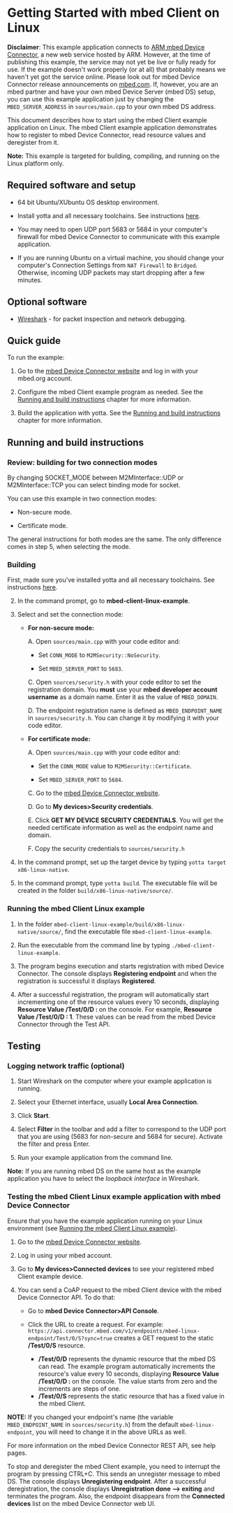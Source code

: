 # Getting Started with mbed Client on Linux

**Disclaimer**: This example application connects to [ARM mbed Device Connector](https://connector.mbed.com), a new web service hosted by ARM. However, at the time of publishing this example, the service may not yet be live or fully ready for use. If the example doesn't work properly (or at all) that probably means we haven't yet got the service online. Please look out for mbed Device Connector release announcements on [mbed.com](https://mbed.com). If, however, you are an mbed partner and have your own mbed Device Server (mbed DS) setup, you can use this example application just by changing the `MBED_SERVER_ADDRESS` in `sources/main.cpp` to your own mbed DS address. 

This document describes how to start using the mbed Client example application on Linux. The mbed Client example application demonstrates how to register to mbed Device Connector, read resource values and deregister from it.

**Note:** This example is targeted for building, compiling, and running on the Linux platform only. 

## Required software and setup

* 64 bit Ubuntu/XUbuntu OS desktop environment.

* Install yotta and all necessary toolchains. See instructions [here](http://yottadocs.mbed.com/#installing).

* You may need to open UDP port 5683 or 5684 in your computer's firewall for mbed Device Connector to communicate with this example application.

* If you are running Ubuntu on a virtual machine, you should change your computer's Connection Settings from `NAT Firewall` to `Bridged`. Otherwise, incoming UDP packets may start dropping after a few minutes. 

## Optional software

* [Wireshark](https://www.wireshark.org/) - for packet inspection and network debugging.

## Quick guide

To run the example: 

1. Go to the [mbed Device Connector website](https://connector.mbed.com) and log in with your mbed.org account.

2. Configure the mbed Client example program as needed. See the [Running and build instructions](#running-and-build-instructions) chapter for more information.

4. Build the application with yotta. See the [Running and build instructions](#running-and-build-instructions) chapter for more information.

## Running and build instructions		
### Review: building for two connection modes

By changing SOCKET_MODE between M2MInterface::UDP or M2MInterface::TCP you can select binding mode for socket.

You can use this example in two connection modes:

- Non-secure mode.

- Certificate mode.

The general instructions for both modes are the same. The only difference comes in step 5, when selecting the mode.

### Building 

First, made sure you've installed yotta and all necessary toolchains. See instructions [here](http://yottadocs.mbed.com/#installing).

2. In the command prompt, go to **mbed-client-linux-example**.

3. Select and set the connection mode:

	- **For non-secure mode:**

		A. Open `sources/main.cpp` with your code editor and:

		- Set `CONN_MODE` to `M2MSecurity::NoSecurity`.

		- Set `MBED_SERVER_PORT` to `5683`.

		C. Open `sources/security.h` with your code editor to set the registration domain. You **must** use your **mbed developer account username** as a domain name. Enter it as the value of `MBED_DOMAIN`.

		D. The endpoint registration name is defined as `MBED_ENDPOINT_NAME` in `sources/security.h`. You can change it by modifying it with your code editor.

	- **For certificate mode:**

		A. Open `sources/main.cpp` with your code editor and:
	
		- Set the `CONN_MODE` value to `M2MSecurity::Certificate`.

		- Set `MBED_SERVER_PORT` to `5684`.

		C. Go to the [mbed Device Connector website](https://connector.mbed.com).

		D. Go to **My devices>Security credentials**.

		E. Click **GET MY DEVICE SECURITY CREDENTIALS**. You will get the needed certificate information as well as the endpoint name and domain.

		F. Copy the security credentials to `sources/security.h`

3. In the command prompt, set up the target device by typing `yotta target x86-linux-native`.

4. In the command prompt, type `yotta build`. The executable file will be created in the folder `build/x86-linux-native/source/`.

### Running the mbed Client Linux example

1. In the folder `mbed-client-linux-example/build/x86-linux-native/source/`, find the executable file `mbed-client-linux-example`.

2. Run the executable from the command line by typing `./mbed-client-linux-example`.

3. The program begins execution and starts registration with mbed Device Connector. The console displays **Registering endpoint** and when the registration is successful it displays **Registered**.

4. After a successful registration, the program will automatically start incrementing one of the resource values every 10 seconds, displaying **Resource Value /Test/0/D : <Value>** on the console. For example, **Resource Value /Test/0/D : 1**. These values can be read from the mbed Device Connector through the Test API.

## Testing

### Logging network traffic (optional)

1. Start Wireshark on the computer where your example application is running.

2. Select your Ethernet interface, usually **Local Area Connection**.

3. Click **Start**.

4. Select **Filter** in the toolbar and add a filter to correspond to the UDP port that you are using (5683 for non-secure and 5684 for secure). Activate the filter and press Enter.

5. Run your example application from the command line.

**Note:** If you are running mbed DS on the same host as the example application you have to select the _loopback interface_ in Wireshark.

### Testing the mbed Client Linux example application with mbed Device Connector

Ensure that you have the example application running on your Linux environment (see [Running the mbed Client Linux example](#running-the-mbed-client-linux-example)).

1. Go to the [mbed Device Connector website](https://connector.mbed.com).

2. Log in using your mbed account.

3. Go to **My devices>Connected devices** to see your registered mbed Client example device.

4. You can send a CoAP request to the mbed Client device with the mbed Device Connector API. To do that:

	- Go to **mbed Device Connector>API Console**. 

	- Click the URL to create a request. For example: `https://api.connector.mbed.com/v1/endpoints/mbed-linux-endpoint/Test/0/S?sync=true` creates a GET request to the static **/Test/0/S** resource.
		- **/Test/0/D** represents the dynamic resource that the mbed DS can read. The example program automatically increments the resource's value every 10 seconds, displaying **Resource Value /Test/0/D : <Value>** on the console. The value starts from zero and the increments are steps of one. 
		- **/Test/0/S** represents the static resource that has a fixed value in the mbed Client. 

**NOTE:** If you changed your endpoint's name (the variable `MBED_ENDPOINT_NAME` in `sources/security.h`) from the default `mbed-linux-endpoint`, you will need to change it in the above URLs as well.

For more information on the mbed Device Connector REST API, see help pages.

To stop and deregister the mbed Client example, you need to interrupt the program by pressing CTRL+C. This sends an unregister message to mbed DS. The console displays **Unregistering endpoint**. After a successful deregistration, the console displays **Unregistration done --> exiting** and terminates the program. Also, the endpoint disappears from the **Connected devices** list on the mbed Device Connector web UI.
